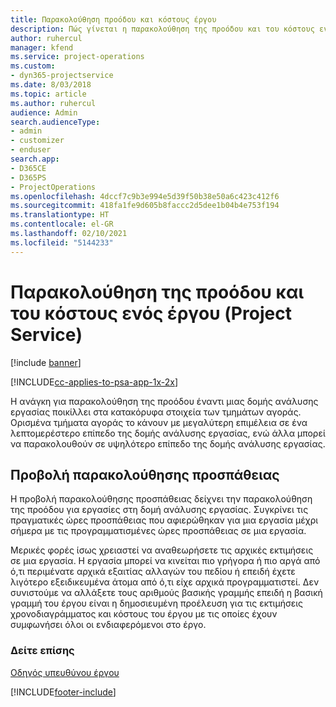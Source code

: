 ```yaml
---
title: Παρακολούθηση προόδου και κόστους έργου
description: Πώς γίνεται η παρακολούθηση της προόδου και του κόστους ενός έργου στο Project Service
author: ruhercul
manager: kfend
ms.service: project-operations
ms.custom:
- dyn365-projectservice
ms.date: 8/03/2018
ms.topic: article
ms.author: ruhercul
audience: Admin
search.audienceType:
- admin
- customizer
- enduser
search.app:
- D365CE
- D365PS
- ProjectOperations
ms.openlocfilehash: 4dccf7c9b3e994e5d39f50b38e50a6c423c412f6
ms.sourcegitcommit: 418fa1fe9d605b8faccc2d5dee1b04b4e753f194
ms.translationtype: HT
ms.contentlocale: el-GR
ms.lasthandoff: 02/10/2021
ms.locfileid: "5144233"
---
```

# <a name="track-project-progress-and-cost-project-service"></a>Παρακολούθηση της προόδου και του κόστους ενός έργου (Project Service)

[!include [banner](../includes/psa-now-project-operations.md)]

[!INCLUDE[cc-applies-to-psa-app-1x-2x](../includes/cc-applies-to-psa-app-1x-2x.md)]

Η ανάγκη για παρακολούθηση της προόδου έναντι μιας δομής ανάλυσης εργασίας ποικίλλει στα κατακόρυφα στοιχεία των τμημάτων αγοράς. Ορισμένα τμήματα αγοράς το κάνουν με μεγαλύτερη επιμέλεια σε ένα λεπτομερέστερο επίπεδο της δομής ανάλυσης εργασίας, ενώ άλλα μπορεί να παρακολουθούν σε υψηλότερο επίπεδο της δομής ανάλυσης εργασίας.  
  
## <a name="effort-tracking-view"></a>Προβολή παρακολούθησης προσπάθειας  
Η προβολή παρακολούθησης προσπάθειας δείχνει την παρακολούθηση της προόδου για εργασίες στη δομή ανάλυσης εργασίας. Συγκρίνει τις πραγματικές ώρες προσπάθειας που αφιερώθηκαν για μια εργασία μέχρι σήμερα με τις προγραμματισμένες ώρες προσπάθειας σε μια εργασία.  
  
Μερικές φορές ίσως χρειαστεί να αναθεωρήσετε τις αρχικές εκτιμήσεις σε μια εργασία. Η εργασία μπορεί να κινείται πιο γρήγορα ή πιο αργά από ό,τι περιμένατε αρχικά εξαιτίας αλλαγών του πεδίου ή επειδή έχετε λιγότερο εξειδικευμένα άτομα από ό,τι είχε αρχικά προγραμματιστεί. Δεν συνιστούμε να αλλάξετε τους αριθμούς βασικής γραμμής επειδή η βασική γραμμή του έργου είναι η δημοσιευμένη προέλευση για τις εκτιμήσεις χρονοδιαγράμματος και κόστους του έργου με τις οποίες έχουν συμφωνήσει όλοι οι ενδιαφερόμενοι στο έργο.  
  
### <a name="see-also"></a>Δείτε επίσης  
 [Οδηγός υπευθύνου έργου](../psa/project-manager-guide.md)


[!INCLUDE[footer-include](../includes/footer-banner.md)]